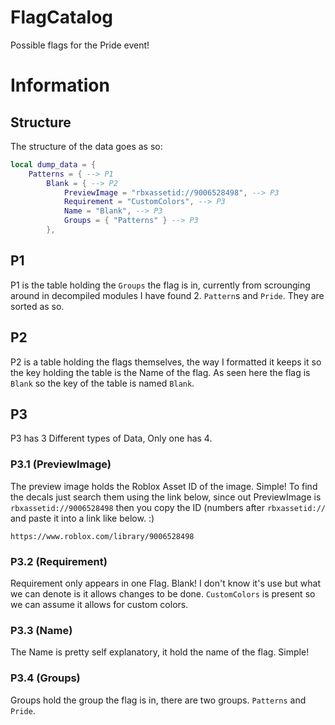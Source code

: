 # FlagCatalog
Possible flags for the Pride event!

# Information

## Structure

The structure of the data goes as so: 

```lua
local dump_data = {
    Patterns = { --> P1
        Blank = { --> P2
            PreviewImage = "rbxassetid://9006528498", --> P3 
            Requirement = "CustomColors", --> P3
            Name = "Blank", --> P3
            Groups = { "Patterns" } --> P3
        }, 
```

## P1

P1 is the table holding the `Groups` the flag is in, currently from scrounging around in decompiled modules I have found 2. `Pattern`s and `Pride`. They are sorted as so. 

## P2

P2 is a table holding the flags themselves, the way I formatted it keeps it so the key holding the table is the Name of the flag. As seen here the flag is `Blank` so the key of the table is named `Blank`. 

## P3

P3 has 3 Different types of Data, Only one has 4.

### P3.1 (PreviewImage)

The preview image holds the Roblox Asset ID of the image. Simple! To find the decals just search them using the link below, since out PreviewImage is `rbxassetid://9006528498` then you copy the ID (numbers after `rbxassetid://` and paste it into a link like below. :)

```
https://www.roblox.com/library/9006528498
```

### P3.2 (Requirement)

Requirement only appears in one Flag. Blank! I don't know it's use but what we can denote is it allows changes to be done. `CustomColors` is present so we can assume it allows for custom colors.

### P3.3 (Name)

The Name is pretty self explanatory, it hold the name of the flag. Simple!

### P3.4 (Groups)

Groups hold the group the flag is in, there are two groups. `Patterns` and `Pride`.
